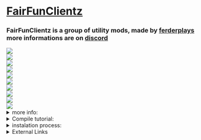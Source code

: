 # [FairFunClientz](https://github.com/FERDdeveloper/FairFunClientz) 
### FairFunClientz is a group of utility mods, made by [ferderplays](https://github.com/FERDdeveloper) more informations are on [discord](https://discord.gg/9KZpwxUkeH)
<div class="tags">
 <div class="1">
  <img src="https://img.shields.io/badge/downloads-1k-green">
 </div>
 <div class="2">
  <img src="https://img.shields.io/badge/purchases-0-green">
 </div>
 <div class="3">
  <img src="https://img.shields.io/badge/clients-2-orange">
 </div>
  <div class="4">
   <a href="https://discord.com/invite/F9KZpwxUkeH">
   <div class="5">
    <img src="https://img.shields.io/badge/discord__members-7-blue">
   </div>
  </a>
 <div class="6">
  <img src="https://img.shields.io/badge/developers-ferderplays, sulinka-yellowgreen">
 </div>
 <div class="7">
  <img src="https://img.shields.io/badge/file%20size-2mb-yellowgreen">
 </div>
 <div class="8">
  <img src="https://img.shields.io/badge/status-in%20development-yellowgreen">
 </div>
 <div class="9"> 
  <img src="https://img.shields.io/badge/clients-ferderclient, PhobosC-orange">
 </div>
 <div class="10">
 <img src="https://img.shields.io/badge/ferderclient%20current%20version-pb0.0.1-orange">
</div>
<div class="11">
 <img src="https://img.shields.io/badge/PhobosC%20current%20veersion-none-orange">
</div>
</div>
<details>
  <summary>more info:</summary>
  The FairFunClientz(FFC) is a group of developers and their clients, it feautures FerderClient, PhobosC.
</details>
<details>
<summary>Compile tutorial:</summary>
> 1. Download Java 8 JDK
> 2. search system for Advanced System Settings
> 3. click on valueables
> 4. open file explorer, scroll to c:
> 5. go to folder named: Program Files
> 6. when you are in "Program Files" go to "Java"
> 7. when you are in "Java" folder, go to the JDK folder
> 8. double-click on the JDK path, and copy the path
> 9. Than go back to valueables, make new valueable(name: JAVA_HOME, path: (paste the JDK path here)), then save it
> 10. Then close the valueables, and search system for Command Prompt, and right click it(if left click is your primary click of your pc(if not, than left click it))And click on "run as administrator"
> 11. Than open folder, that you want to compile, and once again copy the path of it
> 12. than go back to the Command Prompt, and type "cd (paste the folder's path here)"
> 13. when you done this, type "gradlew setupcompileworkspace", and wait till it ends
> 14. than type "gradlew clear" and wait till it ends
> 15. and than type "gradlew build"
> 16. now, if it worked, than you are gonna have a folder, called "build" in the folder you compiled
> 17. than open the "build" folder, and you will have one(or two) .jar files
</details>
<details>
<summary>instalation process:</summary>
after you compiled it, drag the .jar file to the mods folder(how to find the mods folder: press windows + r, and than type %appdata%, and the open ".minecraft" folder, than find the mods folder)with forge for 1.12.2, and than open the launcher that you are using, and you will have the forge version in the launcher, so launch the forge version, and then you're done
</details>
<details>
 <summary>External Links</summary>
 <a href="https://ferderplays.ferder.repl.co/">Ferderplays's website</a>
</details>
